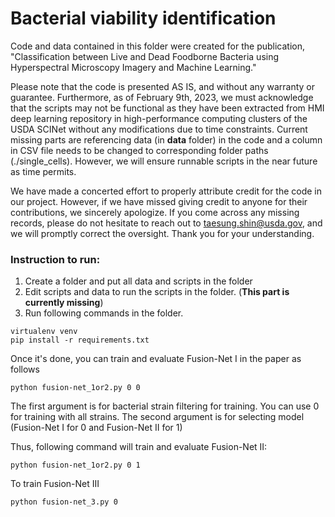 # Bacterial viability identification

Code and data contained in this folder were created for the publication, 
"Classification between Live and Dead Foodborne Bacteria using Hyperspectral Microscopy Imagery and Machine Learning." 

Please note that the code is presented AS IS, and without any warranty or guarantee. 
Furthermore, as of February 9th, 2023, we must acknowledge that the scripts may not be functional 
as they have been extracted from HMI deep learning repository in high-performance computing clusters 
of the USDA SCINet without any modifications due to time constraints. 
Current missing parts are referencing data (in **data** folder) in the code and 
a column in CSV file needs to be changed to corresponding folder paths (./single_cells).
However, we will ensure runnable scripts in the near future as time permits.

We have made a concerted effort to properly attribute credit for the code in our project. 
However, if we have missed giving credit to anyone for their contributions, we sincerely 
apologize. If you come across any missing records, please do not hesitate to reach out to 
taesung.shin@usda.gov, and we will promptly correct the oversight. 
Thank you for your understanding.

### Instruction to run:

1. Create a folder and put all data and scripts in the folder
2. Edit scripts and data to run the scripts in the folder. (**This part is currently missing**)
3. Run following commands in the folder.
```
virtualenv venv
pip install -r requirements.txt
```
Once it's done, you can train and evaluate Fusion-Net I in the paper as follows
```
python fusion-net_1or2.py 0 0
```
The first argument is for bacterial strain filtering for training. You can use 0 for training with all strains. The second argument is for selecting model (Fusion-Net I for 0 and Fusion-Net II for 1)

Thus, following command will train and evaluate Fusion-Net II:
```
python fusion-net_1or2.py 0 1
```
To train Fusion-Net III
```
python fusion-net_3.py 0
```
